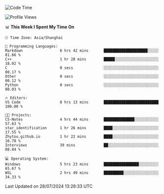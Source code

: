<!--START_SECTION:waka-->
![Code Time](http://img.shields.io/badge/Code%20Time-1%2C871%20hrs%2059%20mins-blue)

![Profile Views](http://img.shields.io/badge/Profile%20Views-5-blue)

📊 **This Week I Spent My Time On** 

```text
🕑︎ Time Zone: Asia/Shanghai

💬 Programming Languages: 
Markdown                 6 hrs 42 mins       ████████████████████░░░░░   81.66 % 
C++                      1 hr 28 mins        █████░░░░░░░░░░░░░░░░░░░░   18.02 % 
C                        0 secs              ░░░░░░░░░░░░░░░░░░░░░░░░░   00.17 % 
Other                    0 secs              ░░░░░░░░░░░░░░░░░░░░░░░░░   00.12 % 
Python                   0 secs              ░░░░░░░░░░░░░░░░░░░░░░░░░   00.03 % 

🔥 Editors: 
VS Code                  8 hrs 13 mins       █████████████████████████   100.00 % 

🐱‍💻 Projects: 
CS-Notes                 4 hrs 44 mins       ██████████████░░░░░░░░░░░   57.63 % 
star_identification      1 hr 26 mins        ████░░░░░░░░░░░░░░░░░░░░░   17.55 % 
Zhytou.github.io         1 hr 22 mins        ████░░░░░░░░░░░░░░░░░░░░░   16.78 % 
Interviews               39 mins             ██░░░░░░░░░░░░░░░░░░░░░░░   08.04 % 

💻 Operating System: 
Windows                  5 hrs 23 mins       ████████████████░░░░░░░░░   65.67 % 
WSL                      2 hrs 49 mins       █████████░░░░░░░░░░░░░░░░   34.33 % 
```


 Last Updated on 28/07/2024 13:26:33 UTC
<!--END_SECTION:waka-->